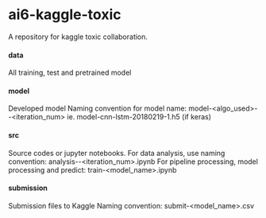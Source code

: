 # ai6-kaggle-toxic
A repository for kaggle toxic collaboration.

#### data
All training, test and pretrained model

#### model
Developed model
Naming convention for model name: model-<algo_used>-<datetime>-<iteration_num>
ie. model-cnn-lstm-20180219-1.h5 (if keras)

#### src
Source codes or jupyter notebooks.
For data analysis, use naming convention: analysis-<datetime>-<iteration_num>.ipynb
For pipeline processing, model processing and predict: train-<model_name>.ipynb 


#### submission
Submission files to Kaggle
Naming convention: submit-<model_name>.csv
